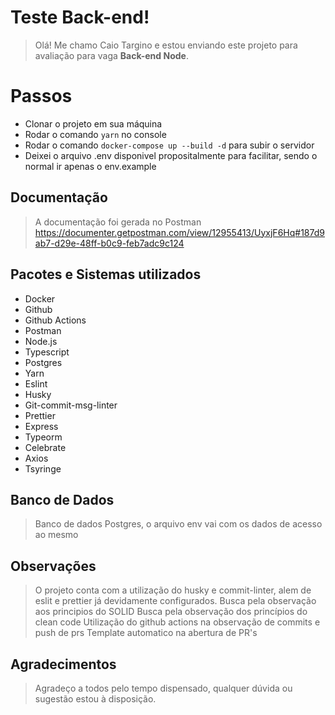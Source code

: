 # Teste Back-end!

> Olá! Me chamo Caio Targino e estou enviando este projeto para avaliação para vaga **Back-end Node**.

# Passos

- Clonar o projeto em sua máquina
- Rodar o comando `yarn` no console
- Rodar o comando `docker-compose up --build -d` para subir o servidor
- Deixei o arquivo .env disponivel propositalmente para facilitar, sendo o normal ir apenas o env.example

## Documentação

> A documentação foi gerada no Postman
> https://documenter.getpostman.com/view/12955413/UyxjF6Hq#187d9ab7-d29e-48ff-b0c9-feb7adc9c124

## Pacotes e Sistemas utilizados

- Docker
- Github
- Github Actions
- Postman
- Node.js
- Typescript
- Postgres
- Yarn
- Eslint
- Husky
- Git-commit-msg-linter
- Prettier
- Express
- Typeorm
- Celebrate
- Axios
- Tsyringe

## Banco de Dados

> Banco de dados Postgres, o arquivo env vai com os dados de acesso ao mesmo

## Observações
> O projeto conta com a utilização do husky e commit-linter, alem de eslit e prettier já devidamente configurados.
> Busca pela observação aos principios do SOLID
> Busca pela observação dos princípios do clean code
> Utilização do github actions na observação de commits e push de prs
> Template automatico na abertura de PR's

## Agradecimentos

> Agradeço a todos pelo tempo dispensado, qualquer dúvida ou sugestão estou à disposição.
